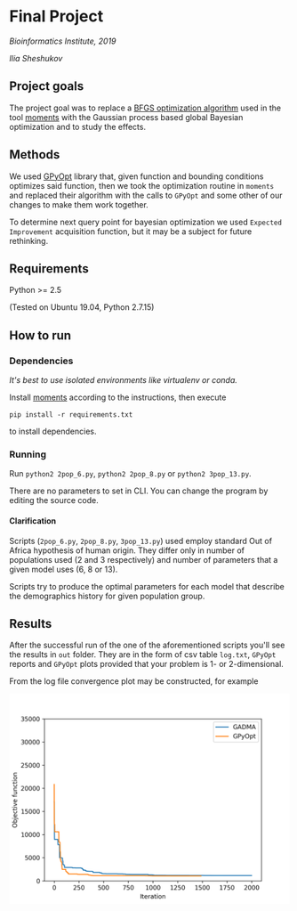 # Final Project

*Bioinformatics Institute, 2019*

*Ilia Sheshukov*

## Project goals

The project goal was to replace a [BFGS optimization algorithm](https://en.wikipedia.org/wiki/Broyden%E2%80%93Fletcher%E2%80%93Goldfarb%E2%80%93Shanno_algorithm) used in the tool [moments](https://bitbucket.org/simongravel/moments) with the Gaussian process based global Bayesian optimization and to study the effects. 

## Methods

We used [GPyOpt](https://github.com/SheffieldML/GPyOpt/) library that, given function and bounding conditions optimizes said function, then we took the optimization routine in `moments` and replaced their algorithm with the calls to `GPyOpt` and some other of our changes to make them work together.

To determine next query point for bayesian optimization we used `Expected Improvement` acquisition function, but it may be a subject for future rethinking.

## Requirements

Python >= 2.5

(Tested on Ubuntu 19.04, Python 2.7.15)

## How to run

### Dependencies

*It's best to use isolated environments like virtualenv or conda.*

Install [moments](https://bitbucket.org/simongravel/moments) according to the instructions, then execute

```
pip install -r requirements.txt
```

to install dependencies.

### Running

Run `python2 2pop_6.py`, `python2 2pop_8.py` or `python2 3pop_13.py`.

There are no parameters to set in CLI. You can change the program by editing the source code.

#### Clarification

Scripts (`2pop_6.py`, `2pop_8.py`, `3pop_13.py`) used employ standard Out of Africa hypothesis of human origin. They differ only in number of populations used (2 and 3 respectively) and number of parameters that a given model uses (6, 8 or 13).

Scripts try to produce the optimal parameters for each model that describe the demographics history for given population group.



## Results

After the successful run of the one of the aforementioned scripts you'll see the results in `out` folder. They are in the form of csv table `log.txt`, `GPyOpt` reports and `GPyOpt` plots provided that your problem is 1- or 2-dimensional.

From the log file convergence plot may be constructed, for example

![Convergence plot for 2pop_6](./org/reports/final_pres/plots/2pop_6.best.log.png)
